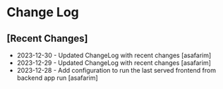 # Change Log

## [Recent Changes]

- 2023-12-30 - Updated ChangeLog with recent changes [asafarim]
- 2023-12-29 - Updated ChangeLog with recent changes [asafarim]
- 2023-12-28 - Add configuration to run the last served frontend from backend app run [asafarim]
 